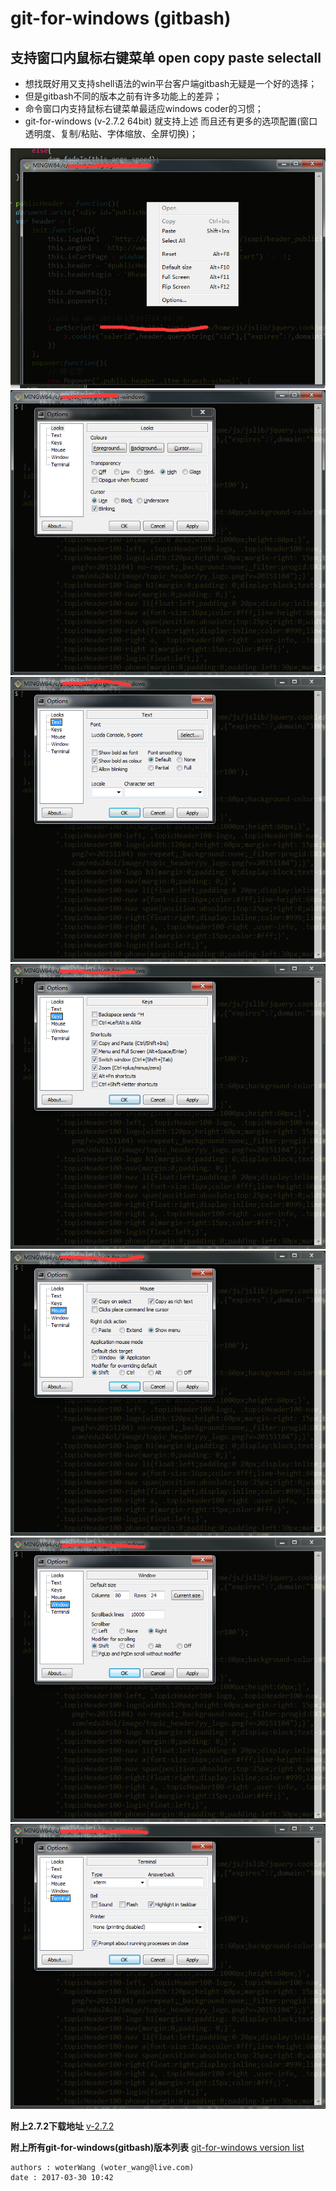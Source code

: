 # git-for-windows (gitbash)
## 支持窗口内鼠标右键菜单 open copy paste selectall

* 想找既好用又支持shell语法的win平台客户端gitbash无疑是一个好的选择；
* 但是gitbash不同的版本之前有许多功能上的差异；
* 命令窗口内支持鼠标右键菜单最适应windows coder的习惯；
* git-for-windows (v-2.7.2 64bit) 就支持上述 而且还有更多的选项配置(窗口透明度、复制/粘贴、字体缩放、全屏切换)；

![git-for-windows](https://github.com/woterwang/git-for-windows/raw/master/img/menu.png)
![git-for-windows](https://github.com/woterwang/git-for-windows/raw/master/img/2.png)
![git-for-windows](http://github.com/woterwang/git-for-windows/raw/master/img/3.png)
![git-for-windows](http://github.com/woterwang/git-for-windows/raw/master/img/4.png)
![git-for-windows](http://github.com/woterwang/git-for-windows/raw/master/img/5.png)
![git-for-windows](http://github.com/woterwang/git-for-windows/raw/master/img/6.png)
![git-for-windows](http://github.com/woterwang/git-for-windows/raw/master/img/7.png)


**附上2.7.2下载地址**
[v-2.7.2](https://github.com/git-for-windows/git/releases/tag/v2.7.2.windows.1)

**附上所有git-for-windows(gitbash)版本列表**
[git-for-windows version list](https://github.com/git-for-windows/git/releases/)

```
authors : woterWang (woter_wang@live.com)
date : 2017-03-30 10:42
```